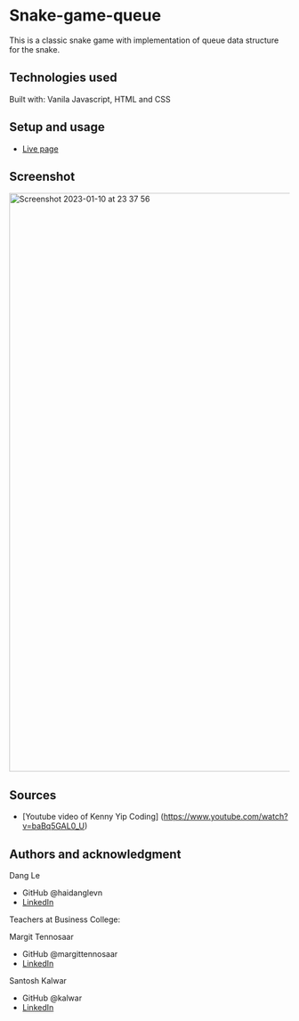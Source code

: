 # Snake-game-queue 
This is a classic snake game with implementation of queue data structure for the snake. 

## Technologies used

Built with: Vanila Javascript, HTML and CSS

## Setup and usage
- [Live page](https://public.bc.fi/s2200738/snakegame/)

## Screenshot

<img width="1039" alt="Screenshot 2023-01-10 at 23 37 56" src="https://user-images.githubusercontent.com/24937536/211609686-a74d7bbe-0fc5-48b7-b114-dc5f4228491d.png">

## Sources 

- [Youtube video of Kenny Yip Coding] (https://www.youtube.com/watch?v=baBq5GAL0_U)

## Authors and acknowledgment
Dang Le
- GitHub @haidanglevn
- [LinkedIn](https://www.linkedin.com/in/dang-le-hai/)

Teachers at Business College: 

Margit Tennosaar
- GitHub @margittennosaar
- [LinkedIn](https://www.linkedin.com/in/margittennosaar/)

Santosh Kalwar
- GitHub @kalwar
- [LinkedIn](https://www.linkedin.com/in/santoshkalwar/)
